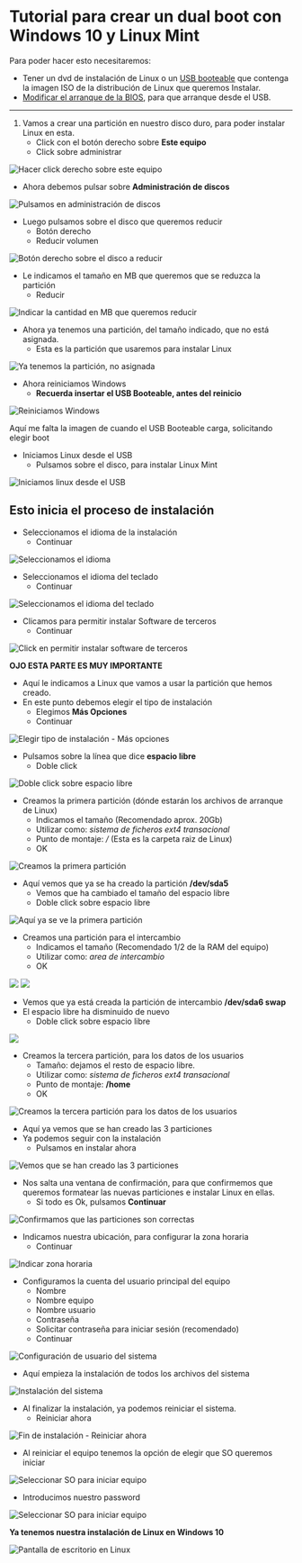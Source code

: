 # Tutorial para crear un dual boot con Windows 10 y Linux Mint

Para poder hacer esto necesitaremos:
- Tener un dvd de instalación de Linux o un [USB booteable](../usb_booteable/crear_USB_booteable.md) que contenga la imagen ISO de la distribución de Linux que queremos Instalar.
- [Modificar el arranque de la BIOS](../bios/ordenDeArranque.md), para que arranque desde el USB.

---

1. Vamos a crear una partición en nuestro disco duro, para poder instalar Linux en esta.  
    - Click con el botón derecho sobre **Este equipo**
    - Click sobre administrar  

![Hacer click derecho sobre este equipo](img/2.1.png)
- Ahora debemos pulsar sobre **Administración de discos** 

![Pulsamos en administración de discos](img/2.2.png)

- Luego pulsamos sobre el disco que queremos reducir  
    - Botón derecho
    - Reducir volumen 

![Botón derecho sobre el disco a reducir](img/2.3.png)

- Le indicamos el tamaño en MB que queremos que se reduzca la partición
    - Reducir

![Indicar la cantidad en MB que queremos reducir](img/2.4.png)

- Ahora ya tenemos una partición, del tamaño indicado, que no está asignada.
    - Esta es la partición que usaremos para instalar Linux

![Ya tenemos la partición, no asignada](img/2.5.png)

- Ahora reiniciamos Windows
    - **Recuerda insertar el USB Booteable, antes del reinicio**

![Reiniciamos Windows](img/2.6.png)

Aquí me falta la imagen de cuando el USB Booteable carga, solicitando elegir boot

- Iniciamos Linux desde el USB
    - Pulsamos sobre el disco, para instalar Linux Mint

![Iniciamos linux desde el USB](img/3.1.png)

## Esto inicia el proceso de instalación
- Seleccionamos el idioma de la instalación
    - Continuar

![Seleccionamos el idioma](img/3.2.png)

- Seleccionamos el idioma del teclado
    - Continuar

![Seleccionamos el idioma del teclado](img/3.3.png)

- Clicamos para permitir instalar Software de terceros
    - Continuar

![Click en permitir instalar software de terceros](img/3.4.png)

**OJO ESTA PARTE ES MUY IMPORTANTE**
- Aquí le indicamos a Linux que vamos a usar la partición que hemos creado.
- En este punto debemos elegir el tipo de instalación
    - Elegimos **Más Opciones**
    - Continuar

![Elegir tipo de instalación - Más opciones](img/3.5.0.png)

- Pulsamos sobre la línea que dice **espacio libre**
    - Doble click

![Doble click sobre espacio libre](img/3.5.1.png)

- Creamos la primera partición (dónde estarán los archivos de arranque de Linux)
    - Indicamos el tamaño (Recomendado aprox. 20Gb)
    - Utilizar como: *sistema de ficheros ext4 transacional*
    - Punto de montaje: */* (Esta es la carpeta raiz de Linux)
    - OK

![Creamos la primera partición](img/3.5.2.png)

- Aquí vemos que ya se ha creado la partición **/dev/sda5**
    - Vemos que ha cambiado el tamaño del espacio libre
    - Doble click sobre espacio libre

![Aquí ya se ve la primera partición](img/3.5.3.png)

- Creamos una partición para el intercambio
    - Indicamos el tamaño (Recomendado 1/2 de la RAM del equipo)
    - Utilizar como: *area de intercambio*
    - OK

![](img/3.5.4.2.png)
![](img/3.5.4.1.png)

- Vemos que ya está creada la partición de intercambio **/dev/sda6 swap**
- El espacio libre ha disminuido de nuevo
    - Doble click sobre espacio libre

![](img/3.5.5.1.png)

- Creamos la tercera partición, para los datos de los usuarios
    - Tamaño: dejamos el resto de espacio libre.
    - Utilizar como: *sistema de ficheros ext4 transacional*
    - Punto de montaje: **/home**
    - OK

![Creamos la tercera partición para los datos de los usuarios](img/3.5.5.2.png)

- Aquí ya vemos que se han creado las 3 particiones
- Ya podemos seguir con la instalación
    - Pulsamos en instalar ahora

![Vemos que se han creado las 3 particiones](img/3.5.6.png)

- Nos salta una ventana de confirmación, para que confirmemos que queremos formatear las nuevas particiones e instalar Linux en ellas.
    - Si todo es Ok, pulsamos **Continuar**

![Confirmamos que las particiones son correctas](img/3.5.7.png)

- Indicamos nuestra ubicación, para configurar la zona horaria
    - Continuar

![Indicar zona horaria](img/3.6.png)

- Configuramos la cuenta del usuario principal del equipo
    - Nombre
    - Nombre equipo
    - Nombre usuario
    - Contraseña
    - Solicitar contraseña para iniciar sesión (recomendado)
    - Continuar

![Configuración de usuario del sistema](img/3.7.png)

- Aquí empieza la instalación de todos los archivos del sistema

![Instalación del sistema](img/3.8.png)

- Al finalizar la instalación, ya podemos reiniciar el sistema.
    - Reiniciar ahora

![Fin de instalación - Reiniciar ahora](img/3.9.png)

- Al reiniciar el equipo tenemos la opción de elegir que SO queremos iniciar

![Seleccionar SO para iniciar equipo](img/4.0.png)

- Introducimos nuestro password

![Seleccionar SO para iniciar equipo](img/4.0.1.png)

**Ya tenemos nuestra instalación de Linux en Windows 10**

![Pantalla de escritorio en Linux](img/4.1.png)


